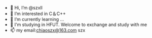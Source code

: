 - 👋 Hi, I’m @szxll
- 👀 I’m interested in C＆C++
- 🌱 I’m currently learning ...
- 💞️ I'm studying in HFUT. Welcome to exchange and study with me
- 📫 my email:chiaoszx@163.com
szx
